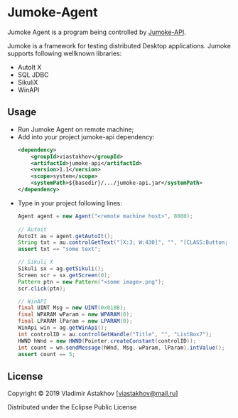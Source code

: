 # Jumoke-Agent
Jumoke Agent is a program being controlled by [Jumoke-API](https://github.com/viastakhov/jumoke-api).

Jumoke is a framework for testing distributed Desktop applications.
Jumoke supports following wellknown libraries:
* AutoIt X
* SQL JDBC
* SikuliX
* WinAPI 

## Usage
* Run Jumoke Agent on remote machine;
* Add into your project jumoke-api dependency:
    ```xml
    <dependency>
        <groupId>viastakhov</groupId>
        <artifactId>jumoke-api</artifactId>
        <version>1.1</version>
        <scope>system</scope>
        <systemPath>${basedir}/.../jumoke-api.jar</systemPath>
    </dependency>
    ```
* Type in your project following lines:
    ```java
    Agent agent = new Agent("<remote machine host>", 8080);
      
    // Autoit
    AutoIt au = agent.getAutoIt();
    String txt = au.controlGetText("[X:3; W:430]", "", "[CLASS:Button; INSTANCE:1]");    
    assert txt == "some text";
  
    // Sikuli X
    Sikuli sx = ag.getSikuli();
    Screen scr = sx.getScreen(0);
    Pattern ptn = new Pattern("<some image>.png");
    scr.click(ptn);
  
    // WinAPI
    final UINT Msg = new UINT(0x018B);
    final WPARAM wParam = new WPARAM(0);
    final LPARAM lParam = new LPARAM(0);  
    WinApi win = ag.getWinApi();
    int controlID = au.controlGetHandle("Title", "", "ListBox7");
    HWND hWnd = new HWND(Pointer.createConstant(controlID));
    int count = wn.sendMessage(hWnd, Msg, wParam, lParam).intValue();
    assert count == 5; 
    ```

## License  
Copyright © 2019 Vladimir Astakhov [viastakhov@mail.ru]

Distributed under the Eclipse Public License